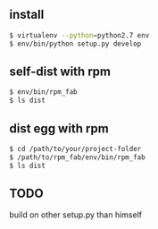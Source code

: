 

install
-------

```bash
$ virtualenv --python=python2.7 env
$ env/bin/python setup.py develop
```

self-dist with rpm
------------------

```bash
$ env/bin/rpm_fab
$ ls dist
```


dist egg with rpm
------------------

```bash
$ cd /path/to/your/project-folder
$ /path/to/rpm_fab/env/bin/rpm_fab
$ ls dist
```



TODO
----

build on other setup.py than himself


